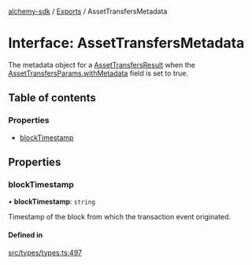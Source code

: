 [alchemy-sdk](../README.md) / [Exports](../modules.md) / AssetTransfersMetadata

# Interface: AssetTransfersMetadata

The metadata object for a [AssetTransfersResult](AssetTransfersResult.md) when the
[AssetTransfersParams.withMetadata](AssetTransfersParams.md#withmetadata) field is set to true.

## Table of contents

### Properties

- [blockTimestamp](AssetTransfersMetadata.md#blocktimestamp)

## Properties

### blockTimestamp

• **blockTimestamp**: `string`

Timestamp of the block from which the transaction event originated.

#### Defined in

[src/types/types.ts:497](https://github.com/alchemyplatform/alchemy-sdk-js/blob/7bf2430/src/types/types.ts#L497)
